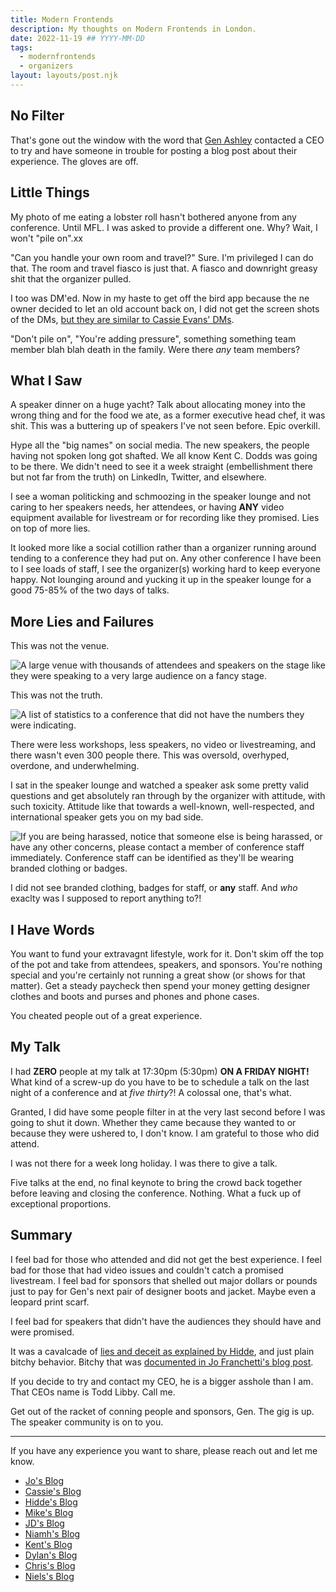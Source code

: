 ```yaml
---
title: Modern Frontends
description: My thoughts on Modern Frontends in London.
date: 2022-11-19 ## YYYY-MM-DD
tags:
  - modernfrontends
  - organizers
layout: layouts/post.njk
---
```


## No Filter

That's gone out the window with the word that [Gen Ashley](https://twitter.com/coderinheels) contacted a CEO to try and have someone in trouble for posting a blog post about their experience. The gloves are off.

## Little Things

My photo of me eating a lobster roll hasn't bothered anyone from any conference. Until MFL. I was asked to provide a different one. Why? Wait, I won't "pile on".xx

"Can you handle your own room and travel?" Sure. I'm privileged I can do that. The room and travel fiasco is just that. A fiasco and downright greasy shit that the organizer pulled.

I too was DM'ed. Now in my haste to get off the bird app because the ne owner decided to let an old account back on, I did not get the screen shots of the DMs, [but they are similar to Cassie Evans' DMs](https://www.cassie.codes/posts/modern-frontends/).

"Don't pile on", "You're adding pressure", something something team member blah blah death in the family. Were there _any_ team members?

## What I Saw

A speaker dinner on a huge yacht? Talk about allocating money into the wrong thing and for the food we ate, as a former executive head chef, it was shit. This was a buttering up of speakers I've not seen before. Epic overkill.

Hype all the "big names" on social media. The new speakers, the people having not spoken long got shafted. We all know Kent C. Dodds was going to be there. We didn't need to see it a week straight (embellishment there but not far from the truth) on LinkedIn, Twitter, and elsewhere.

I see a woman politicking and schmoozing in the speaker lounge and not caring to her speakers needs, her attendees, or having **ANY** video equipment available for livestream or for recording like they promised. Lies on top of more lies.

It looked more like a social cotillion rather than a organizer running around tending to a conference they had put on. Any other conference I have been to I see loads of staff, I see the organizer(s) working hard to keep everyone happy. Not lounging around and yucking it up in the speaker lounge for a good 75-85% of the two days of talks.

## More Lies and Failures

This was not the venue.

![A large venue with thousands of attendees and speakers on the stage like they were speaking to a very large audience on a fancy stage.](https://res.cloudinary.com/colabottles/image/upload/v1668912966/images/venue.webp)

This was not the truth.

![A list of statistics to a conference that did not have the numbers they were indicating.](https://res.cloudinary.com/colabottles/image/upload/v1668913191/images/numbers.png)

There were less workshops, less speakers, no video or livestreaming, and there wasn't even 300 people there. This was oversold, overhyped, overdone, and underwhelming.

I sat in the speaker lounge and watched a speaker ask some pretty valid questions and get absolutely ran through by the organizer with attitude, with such toxicity. Attitude like that towards a well-known, well-respected, and international speaker gets you on my bad side.

![If you are being harassed, notice that someone else is being harassed, or have any other concerns, please contact a member of conference staff immediately. Conference staff can be identified as they'll be wearing branded clothing or badges.](https://res.cloudinary.com/colabottles/image/upload/v1668913351/images/code_conduct.png)

I did not see branded clothing, badges for staff, or **any** staff. And _who_ exaclty was I supposed to report anything to?!

## I Have Words

You want to fund your extravagnt lifestyle, work for it. Don't skim off the top of the pot and take from attendees, speakers, and sponsors. You're nothing special and you're certainly not running a great show (or shows for that matter). Get a steady paycheck then spend your money getting designer clothes and boots and purses and phones and phone cases.

You cheated people out of a great experience.

## My Talk

I had **ZERO** people at my talk at 17:30pm (5:30pm) **ON A FRIDAY NIGHT!** What kind of a screw-up do you have to be to schedule a talk on the last night of a conference and at _five thirty_?! A colossal one, that's what.

Granted, I did have some people filter in at the very last second before I was going to shut it down. Whether they came because they wanted to or because they were ushered to, I don't know. I am grateful to those who did attend.

I was not there for a week long holiday. I was there to give a talk.

Five talks at the end, no final keynote to bring the crowd back together before leaving and closing the conference. Nothing. What a fuck up of exceptional proportions.

## Summary

I feel bad for those who attended and did not get the best experience. I feel bad for those that had video issues and couldn't catch a promised livestream. I feel bad for sponsors that shelled out major dollars or pounds just to pay for Gen's next pair of designer boots and jacket. Maybe even a leopard print scarf.

I feel bad for speakers that didn't have the audiences they should have and were promised.

It was a cavalcade of [lies and deceit as explained by Hidde](https://hidde.blog/modern-frontends-live/), and just plain bitchy behavior. Bitchy that was [documented in Jo Franchetti's blog post](https://dev.to/thisisjofrank/my-experience-of-modern-frontends-conference-1cgg).

If you decide to try and contact my CEO, he is a bigger asshole than I am. That CEOs name is Todd Libby. Call me.

Get out of the racket of conning people and sponsors, Gen. The gig is up. The speaker community is on to you.

---

If you have any experience you want to share, please reach out and let me know.

- [Jo's Blog](https://dev.to/thisisjofrank/my-experience-of-modern-frontends-conference-1cgg)
- [Cassie's Blog](https://www.cassie.codes/posts/modern-frontends/)
- [Hidde's Blog](https://hidde.blog/modern-frontends-live/)
- [Mike's Blog](https://mhartington.io/post/modern-frontends-live/)
- [JD's Blog](https://jdhillen.com/blog/my-experience-at-modern-frontends-live)
- [Niamh's Blog](https://dev.to/niamhmccoo/my-experience-at-modern-frontends-live-1lcn)
- [Kent's Blog](https://kentcdodds.com/blog/my-modern-frontends-live-experience)
- [Dylan's Blog](https://dylanbeattie.net/2022/11/22/modern-frontends-2022.html)
- [Chris's Blog](https://christopherallanperry.github.io/blog/2022/11/20/modern_frontends-an_attendees_perspective.html)
- [Niels's Blog](https://nielsleenheer.com/articles/2022/red-flag-speakers-having-to-cover-their-own-travel/)

